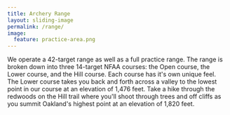 ```yaml
---
title: Archery Range
layout: sliding-image
permalink: /range/
image:
  feature: practice-area.png
---
```


We operate a 42-target range as well as a full practice range.
The range is broken down into three 14-target NFAA courses: the Open course, the Lower course, and the Hill course.
Each course has it's own unique feel.
The Lower course takes you back and forth across a valley to the lowest point in our course at an elevation of 1,476 feet.
Take a hike through the redwoods on the Hill trail where you'll shoot through trees and off cliffs as you summit Oakland's highest point at an elevation of 1,820 feet.
